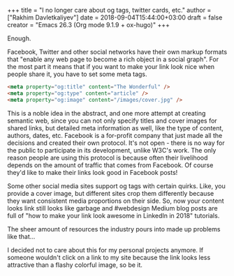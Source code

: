 +++
title = "I no longer care about og tags, twitter cards, etc."
author = ["Rakhim Davletkaliyev"]
date = 2018-09-04T15:44:00+03:00
draft = false
creator = "Emacs 26.3 (Org mode 9.1.9 + ox-hugo)"
+++

Enough.

Facebook, Twitter and other social networks have their own markup formats that "enable any web page to become a rich object in a social graph". For the most part it means that if you want to make your link look nice when people share it, you have to set some meta tags.

```html
<meta property="og:title" content="The Wonderful" />
<meta property="og:type" content="article" />
<meta property="og:image" content="/images/cover.jpg" />
```

This is a noble idea in the abstract, and one more attempt at creating semantic web, since you can not only specify titles and cover images for shared links, but detailed meta information as well, like the type of content, authors, dates, etc. Facebook is a for-profit company that just made all the decisions and created their own protocol. It's not open - there is no way for the public to participate in its development, unlike W3C's work. The only reason people are using this protocol is because often their livelihood depends on the amount of traffic that comes from Facebook. Of course they'd like to make their links look good in Facebook posts!

Some other social media sites support og tags with certain quirks. Like, you provide a cover image, but different sites crop them differently because they want consistent media proportions on their side. So, now your content looks link still looks like garbage and #webdesign Medium blog posts are full of "how to make your link look awesome in LinkedIn in 2018" tutorials.

The sheer amount of resources the industry pours into made up problems like that...

I decided not to care about this for my personal projects anymore. If someone wouldn't click on a link to my site because the link looks less attractive than a flashy colorful image, so be it.
